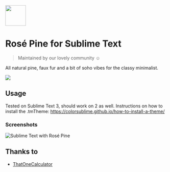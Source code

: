 <img src="https://github.com/rose-pine/rose-pine-theme/raw/main/assets/icon.png" width="64" />

# Rosé Pine for Sublime Text

> Maintained by our lovely community ☺️

All natural pine, faux fur and a bit of soho vibes for the classy minimalist.

[![](https://img.shields.io/badge/Rosé%20Pine%20Theme-191724)](https://github.com/rose-pine/rose-pine-theme)

## Usage

Tested on Sublime Text 3, should work on 2 as well.
Instructions on how to install the .tmTheme: https://colorsublime.github.io/how-to-install-a-theme/

### Screenshots

![Sublime Text with Rosé Pine](https://i.imgur.com/aO8nlPJ.png)

## Thanks to 

- [ThatOneCalculator](https://github.com/thatonecalculator)
